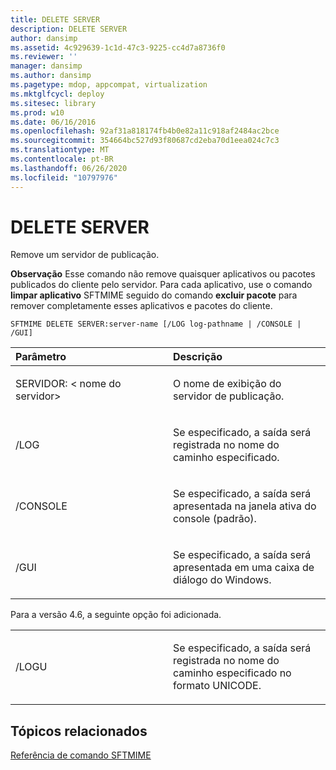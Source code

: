 ```yaml
---
title: DELETE SERVER
description: DELETE SERVER
author: dansimp
ms.assetid: 4c929639-1c1d-47c3-9225-cc4d7a8736f0
ms.reviewer: ''
manager: dansimp
ms.author: dansimp
ms.pagetype: mdop, appcompat, virtualization
ms.mktglfcycl: deploy
ms.sitesec: library
ms.prod: w10
ms.date: 06/16/2016
ms.openlocfilehash: 92af31a818174fb4b0e82a11c918af2484ac2bce
ms.sourcegitcommit: 354664bc527d93f80687cd2eba70d1eea024c7c3
ms.translationtype: MT
ms.contentlocale: pt-BR
ms.lasthandoff: 06/26/2020
ms.locfileid: "10797976"
---
```

# DELETE SERVER


Remove um servidor de publicação.

**Observação**  Esse comando não remove quaisquer aplicativos ou pacotes publicados do cliente pelo servidor. Para cada aplicativo, use o comando **limpar aplicativo** SFTMIME seguido do comando **excluir pacote** para remover completamente esses aplicativos e pacotes do cliente.

 

`SFTMIME DELETE SERVER:server-name [/LOG log-pathname | /CONSOLE | /GUI]`

<table>
<colgroup>
<col width="50%" />
<col width="50%" />
</colgroup>
<thead>
<tr class="header">
<th align="left">Parâmetro</th>
<th align="left">Descrição</th>
</tr>
</thead>
<tbody>
<tr class="odd">
<td align="left"><p>SERVIDOR: &lt; nome do servidor&gt;</p></td>
<td align="left"><p>O nome de exibição do servidor de publicação.</p></td>
</tr>
<tr class="even">
<td align="left"><p>/LOG</p></td>
<td align="left"><p>Se especificado, a saída será registrada no nome do caminho especificado.</p></td>
</tr>
<tr class="odd">
<td align="left"><p>/CONSOLE</p></td>
<td align="left"><p>Se especificado, a saída será apresentada na janela ativa do console (padrão).</p></td>
</tr>
<tr class="even">
<td align="left"><p>/GUI</p></td>
<td align="left"><p>Se especificado, a saída será apresentada em uma caixa de diálogo do Windows.</p></td>
</tr>
</tbody>
</table>

 

Para a versão 4.6, a seguinte opção foi adicionada.

<table>
<colgroup>
<col width="50%" />
<col width="50%" />
</colgroup>
<tbody>
<tr class="odd">
<td align="left"><p>/LOGU</p></td>
<td align="left"><p>Se especificado, a saída será registrada no nome do caminho especificado no formato UNICODE.</p></td>
</tr>
</tbody>
</table>

 

## Tópicos relacionados


[Referência de comando SFTMIME](sftmime--command-reference.md)

 

 





